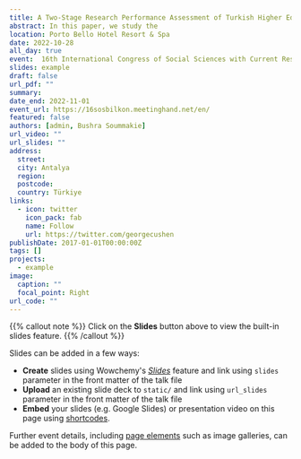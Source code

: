 ```yaml
---
title: A Two-Stage Research Performance Assessment of Turkish Higher Education Institutions Using Data Enevelopment Analysis and Beta Regression
abstract: In this paper, we study the 
location: Porto Bello Hotel Resort & Spa
date: 2022-10-28
all_day: true
event:  16th International Congress of Social Sciences with Current Research
slides: example
draft: false
url_pdf: ""
summary:
date_end: 2022-11-01
event_url: https://16sosbilkon.meetinghand.net/en/
featured: false
authors: [admin, Bushra Soummakie]
url_video: ""
url_slides: ""
address:
  street: 
  city: Antalya
  region:
  postcode:
  country: Türkiye
links:
  - icon: twitter
    icon_pack: fab
    name: Follow
    url: https://twitter.com/georgecushen
publishDate: 2017-01-01T00:00:00Z
tags: []
projects:
  - example
image:
  caption: ""
  focal_point: Right
url_code: ""
---
```


{{% callout note %}}
Click on the **Slides** button above to view the built-in slides feature.
{{% /callout %}}

Slides can be added in a few ways:

- **Create** slides using Wowchemy's [_Slides_](https://wowchemy.com/docs/managing-content/#create-slides) feature and link using `slides` parameter in the front matter of the talk file
- **Upload** an existing slide deck to `static/` and link using `url_slides` parameter in the front matter of the talk file
- **Embed** your slides (e.g. Google Slides) or presentation video on this page using [shortcodes](https://wowchemy.com/docs/writing-markdown-latex/).

Further event details, including [page elements](https://wowchemy.com/docs/writing-markdown-latex/) such as image galleries, can be added to the body of this page.
